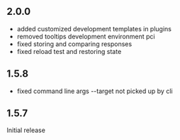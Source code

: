 ## 2.0.0

- added customized development templates in plugins
- removed tooltips development environment pci
- fixed storing and comparing responses
- fixed reload test and restoring state

## 1.5.8

- fixed command line args --target not picked up by cli 

## 1.5.7 

Initial release